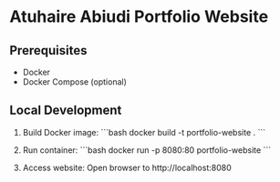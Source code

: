 # Atuhaire Abiudi Portfolio Website

## Prerequisites
- Docker
- Docker Compose (optional)

## Local Development
1. Build Docker image:
   \`\`\`bash
   docker build -t portfolio-website .
   \`\`\`

2. Run container:
   \`\`\`bash
   docker run -p 8080:80 portfolio-website
   \`\`\`

3. Access website:
   Open browser to http://localhost:8080